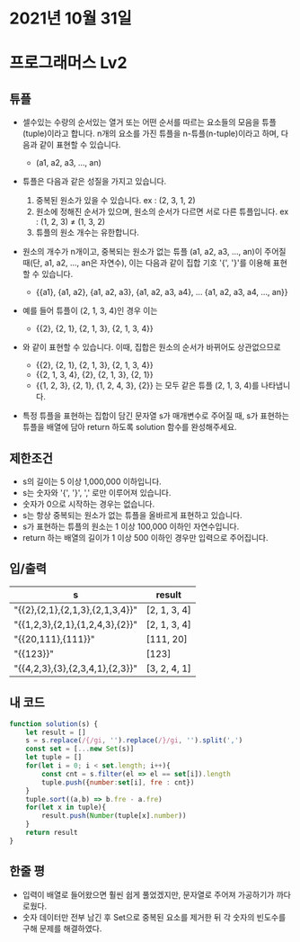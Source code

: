 # 2021년 10월 31일
# 프로그래머스 Lv2
## 튜플
- 셀수있는 수량의 순서있는 열거 또는 어떤 순서를 따르는 요소들의 모음을 튜플(tuple)이라고 합니다. n개의 요소를 가진 튜플을 n-튜플(n-tuple)이라고 하며, 다음과 같이 표현할 수 있습니다.
  - (a1, a2, a3, ..., an)
- 튜플은 다음과 같은 성질을 가지고 있습니다.
  1. 중복된 원소가 있을 수 있습니다. ex : (2, 3, 1, 2)
  2. 원소에 정해진 순서가 있으며, 원소의 순서가 다르면 서로 다른 튜플입니다. ex : (1, 2, 3) ≠ (1, 3, 2)
  3. 튜플의 원소 개수는 유한합니다.
- 원소의 개수가 n개이고, 중복되는 원소가 없는 튜플 (a1, a2, a3, ..., an)이 주어질 때(단, a1, a2, ..., an은 자연수), 이는 다음과 같이 집합 기호 '{', '}'를 이용해 표현할 수 있습니다.
  - {{a1}, {a1, a2}, {a1, a2, a3}, {a1, a2, a3, a4}, ... {a1, a2, a3, a4, ..., an}}
- 예를 들어 튜플이 (2, 1, 3, 4)인 경우 이는
  - {{2}, {2, 1}, {2, 1, 3}, {2, 1, 3, 4}}
- 와 같이 표현할 수 있습니다. 이때, 집합은 원소의 순서가 바뀌어도 상관없으므로
  - {{2}, {2, 1}, {2, 1, 3}, {2, 1, 3, 4}}
  - {{2, 1, 3, 4}, {2}, {2, 1, 3}, {2, 1}}
  - {{1, 2, 3}, {2, 1}, {1, 2, 4, 3}, {2}}
는 모두 같은 튜플 (2, 1, 3, 4)를 나타냅니다.

- 특정 튜플을 표현하는 집합이 담긴 문자열 s가 매개변수로 주어질 때, s가 표현하는 튜플을 배열에 담아 return 하도록 solution 함수를 완성해주세요.
## 제한조건 
- s의 길이는 5 이상 1,000,000 이하입니다.
- s는 숫자와 '{', '}', ',' 로만 이루어져 있습니다.
- 숫자가 0으로 시작하는 경우는 없습니다.
- s는 항상 중복되는 원소가 없는 튜플을 올바르게 표현하고 있습니다.
- s가 표현하는 튜플의 원소는 1 이상 100,000 이하인 자연수입니다.
- return 하는 배열의 길이가 1 이상 500 이하인 경우만 입력으로 주어집니다.
## 입/출력
|s|result|
|--|--|
|"{{2},{2,1},{2,1,3},{2,1,3,4}}"|[2, 1, 3, 4]|
|"{{1,2,3},{2,1},{1,2,4,3},{2}}"|[2, 1, 3, 4]|
|"{{20,111},{111}}"|[111, 20]|
|"{{123}}"|[123]|
|"{{4,2,3},{3},{2,3,4,1},{2,3}}"|	[3, 2, 4, 1]|

## 내 코드
```javascript
function solution(s) {
    let result = []
    s = s.replace(/{/gi, '').replace(/}/gi, '').split(',')
    const set = [...new Set(s)]
    let tuple = []
    for(let i = 0; i < set.length; i++){
        const cnt = s.filter(el => el == set[i]).length
        tuple.push({number:set[i], fre : cnt})
    }
    tuple.sort((a,b) => b.fre - a.fre)
    for(let x in tuple){
        result.push(Number(tuple[x].number))
    }
    return result
}
```

## 한줄 평
- 입력이 배열로 들어왔으면 훨씬 쉽게 풀었겠지만, 문자열로 주어져 가공하기가 까다로웠다.
- 숫자 데이터만 전부 남긴 후 Set으로 중복된 요소를 제거한 뒤 각 숫자의 빈도수를 구해 문제를 해결하였다.